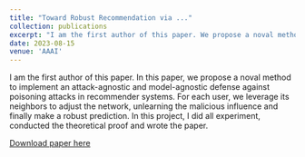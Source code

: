 ```yaml
---
title: "Toward Robust Recommendation via ..."
collection: publications
excerpt: "I am the first author of this paper. We propose a noval method to implement an attack-agnostic and model-agnostic defense against poisoning attacks in recommender systems. We also conduct a theoretical bound about the unlearning strength. <a href='/publications/2010-10-01-paper-title-number-2.md target='_blank'>Details</a>"
date: 2023-08-15
venue: 'AAAI'
---
```

I am the first author of this paper. In this paper, we propose a noval method to implement an attack-agnostic and model-agnostic defense against poisoning attacks in recommender systems. For each user, we leverage its neighbors to adjust the network, unlearning the malicious influence and finally make a robust prediction. In this project, I did all experiment, conducted the theoretical proof and wrote the paper.

[Download paper here](http://academicpages.github.io/files/paper2.pdf)
